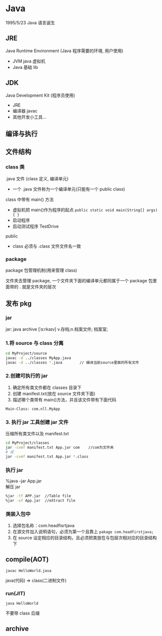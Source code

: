 # Java

1995/5/23 Java 语言诞生

## JRE

Java Runtime Environment (Java 程序需要的环境, 用户使用)

- JVM java 虚拟机
- Java 基础 lib

## JDK

Java Development Kit (程序员使用)

- JRE
- 编译器 javac
- 其他开发小工具...

## 编译与执行


## 文件结构

### class 类

.java 文件 (class 定义, 编译单元)

- 一个 .java 文件称为一个编译单元(只能有一个 public class)

class 中带有 main() 方法

- 虚拟机把 main()作为程序的起点 `public static void main(String[] args) { }`
- 启动程序
- 启动测试程序 TestDrive

public

- class 必须与 .class 文件文件名一致

### package

package 包管理机制(用来管理 class)

文件夹去管理 package, 一个文件夹下面的编译单元都同属于一个 package
包里面带的 . 就是文件夹的层次

## 发布 pkg

### jar

jar: java archive [ˈɑ:rkaɪv] v.存档;n.档案文件; 档案室;

### 1.将 source 与 class 分离

```bash
cd MyProject/source
javac -d ../classes MyApp.java
javac -d ../classes *.java        // 编译当前source里面的所有文件
```

### 2.创建可执行的 jar

1. 确定所有类文件都在 classes 目录下
2. 创建 manifest.txt(放在 source 文件夹下面)
3. 描述哪个类带有 main()方法，并且该文件带有下面代码

`Main-Class: com.nll.MyApp`

### 3. 执行 jar 工具创建 jar 文件

压缩所有类文件以及 manifest.txt

```bash
cd MyProject/classes
jar -cvmf manifest.txt App.jar com    //com为文件夹
# 或
jar -cvmf manifest.txt App.jar *.class
```

### 执行 jar

%java -jar App.jar  
解压 jar

```bash
%jar -tf APP.jar  //Table file
%jar -xf App.jar  //eXtract file
```

### 类装入包中

1. 选择包名称：com.headfisrtjava
2. 在源文件加入说明语句，必须为第一个且靠上 `pakage com.headfirstjava;`
3. 在 source 设定相应的目录结构，且必须把类放在与包层次相对应的目录结构下

## compile(AOT)

`javac HelloWorld.java`

java(代码) => class(二进制文件)

### run(JIT)

`java HelloWorld`

不要带 class 后缀

## archive


